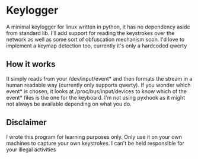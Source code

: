 # Keylogger

A minimal keylogger for linux written in python, it has no dependency aside from standard lib.
I'll add support for reading the keystrokes over the network as well as some sort of obfuscation mechanism soon.
I'd love to implement a keymap detection too, currently it's only a hardcoded qwerty

## How it works

It simply reads from your /dev/input/event* and then formats the stream in a human readable way (currently only supports qwerty).
If you wonder which event* is chosen, it looks at /proc/bus/input/devices to know which of the event* files is the one for the keyboard. I'm not using pyxhook as it might not always be available depending on what you do.

## Disclaimer
I wrote this program for learning purposes only. Only use it on your own machines to capture your own keystrokes. 
I can't be held responsible for your illegal activities
